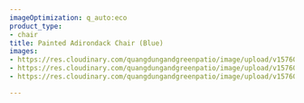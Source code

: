 ```yaml
---
imageOptimization: q_auto:eco
product_type:
- chair
title: Painted Adirondack Chair (Blue)
images:
- https://res.cloudinary.com/quangdungandgreenpatio/image/upload/v1576076114/posts/DSC07615_rbnsme.png
- https://res.cloudinary.com/quangdungandgreenpatio/image/upload/v1576076114/posts/DSC07610_v4dur2.png
- https://res.cloudinary.com/quangdungandgreenpatio/image/upload/v1576076113/posts/1.hinh_dai_dien_njpdvz.png

---
```

